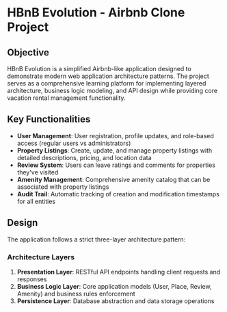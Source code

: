 # HBnB Evolution - Airbnb Clone Project

## Objective
HBnB Evolution is a simplified Airbnb-like application designed to demonstrate modern web application architecture patterns. The project serves as a comprehensive learning platform for implementing layered architecture, business logic modeling, and API design while providing core vacation rental management functionality.

## Key Functionalities
- **User Management**: User registration, profile updates, and role-based access (regular users vs administrators)
- **Property Listings**: Create, update, and manage property listings with detailed descriptions, pricing, and location data
- **Review System**: Users can leave ratings and comments for properties they've visited
- **Amenity Management**: Comprehensive amenity catalog that can be associated with property listings
- **Audit Trail**: Automatic tracking of creation and modification timestamps for all entities

## Design
The application follows a strict three-layer architecture pattern:

### Architecture Layers
1. **Presentation Layer**: RESTful API endpoints handling client requests and responses
2. **Business Logic Layer**: Core application models (User, Place, Review, Amenity) and business rules enforcement
3. **Persistence Layer**: Database abstraction and data storage operations
